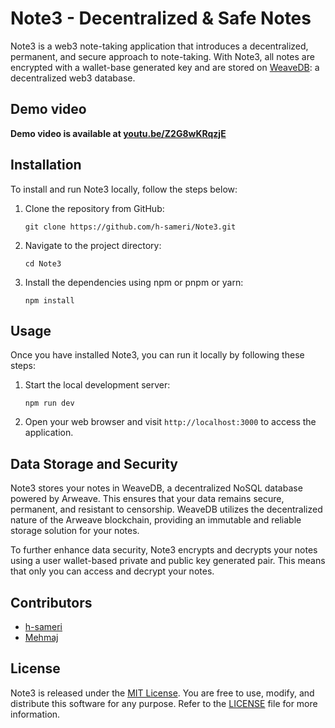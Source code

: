 # Note3 - Decentralized & Safe Notes

Note3 is a web3 note-taking application that introduces a decentralized, permanent, and secure approach to note-taking.
With Note3, all notes are encrypted with a wallet-base generated key and are stored
on [WeaveDB](https://github.com/weavedb/weavedb): a decentralized web3 database.

## Demo video

**Demo video is available at [youtu.be/Z2G8wKRqzjE](https://youtu.be/Z2G8wKRqzjE)**

## Installation

To install and run Note3 locally, follow the steps below:

1. Clone the repository from GitHub:
   ```
   git clone https://github.com/h-sameri/Note3.git
   ```
2. Navigate to the project directory:
   ```
   cd Note3
   ```
3. Install the dependencies using npm or pnpm or yarn:
   ```
   npm install
   ```

## Usage

Once you have installed Note3, you can run it locally by following these steps:

1. Start the local development server:
   ```
   npm run dev
   ```
2. Open your web browser and visit `http://localhost:3000` to access the application.

## Data Storage and Security

Note3 stores your notes in WeaveDB, a decentralized NoSQL database powered by Arweave. This ensures that your data
remains secure, permanent, and resistant to censorship. WeaveDB utilizes the decentralized nature of the Arweave
blockchain, providing an immutable and reliable storage solution for your notes.

To further enhance data security, Note3 encrypts and decrypts your notes using a user wallet-based private and public
key generated pair. This means that only you can access and decrypt your notes.

## Contributors

- [h-sameri](https://github.com/h-sameri)
- [Mehmaj](https://github.com/mehmaj)

## License

Note3 is released under the [MIT License](https://opensource.org/licenses/MIT). You are free to use, modify, and
distribute this software for any purpose. Refer to the [LICENSE](LICENSE) file for more information.
